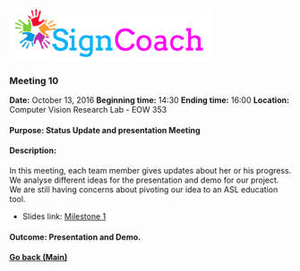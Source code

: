 ![Alt text](images/SignCoachLogo.png)

### Meeting 10

  __Date:__ October 13, 2016
  __Beginning time:__ 14:30
  __Ending time:__ 16:00
  __Location:__ Computer Vision Research Lab - EOW 353 

#### Purpose: Status Update and presentation Meeting
#### Description: 

In this meeting, each team member gives updates about her or his progress. We analyse different ideas for the presentation and demo for our project. We are still having concerns about pivoting our idea to an ASL education tool.

* Slides link: [Milestone 1](https://docs.google.com/presentation/d/1KUM8psWSWNrgpaGsmsGgb5AC9CUCWlXZNr5jAuYpnZk/edit?usp=sharing)

#### Outcome: Presentation and Demo.

#### [Go back (Main)](https://github.com/TaniaFerman/SignTalker)